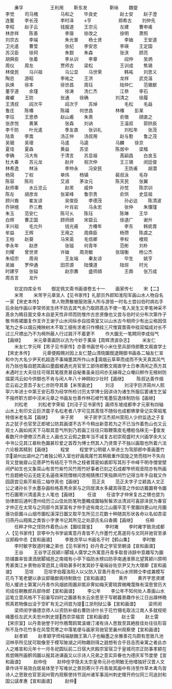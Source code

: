 <!-- { "loadSidebar": true } -->
　　亷孚　　　　　　王利用
　　靳东发　　　　　靳咏
　　魏燮　　　　　　李觉
　　司马槐　　　　　马和之
　　毕良史　　　　　赵士安
　　赵子澄　　　　　连鳌
　　李长茂　　　　　李时泽
　　亨　　　　　　郑希古
　　刘仲先　　　　　李昭
　　赵子云　　　　　钱服道
　　王宗元　　　　　左建
　　曹申甫　　　　　林彦祥
　　陈善　　　　　　李唐
　　徐改之　　　　　徐明
　　萧照　　　　　　刘宗古
　　李端　　　　　　朱光普
　　杨士贤　　　　　李廸
　　王安道　　　　　卫光逺
　　曹莹　　　　　　张纪
　　李安忠　　　　　李瑛
　　王定国　　　　　苏汉臣
　　徐珂　　　　　　朱鋭
　　朱森　　　　　　张浃
　　顾亮　　　　　　胡舜臣
　　张着　　　　　　李从训
　　李章　　　　　　阎仲
　　吴炳　　　　　　周仪
　　周左　　　　　　贾师古
　　梁松　　　　　　王训成
　　焦锡　　　　　　林俊民
　　马兴祖　　　　　马公显
　　马世荣　　　　　韩祐
　　刘思义　　　　　陶忠
　　游昭　　　　　　李祐之
　　王洪　　　　　　龙祥
　　武克温　　　　　执焕
　　徐本　　　　　　徐世昌
　　周珏　　　　　　陆仲仁
　　范徽猷　　　　　董亨道
　　余瑾　　　　　　徐涛
　　洗仁杰　　　　　江叅
　　李石　　　　　　雍巘
　　王防　　　　　　张通
　　徐确　　　　　　刘清之
　　徐履　　　　　　　王清叔
　　阎次平　　　　　阎次于
　　苏焯　　　　　　毛松
　　毛益　　　　　　鲁庄
　　陈椿　　　　　　陈禧
　　何世昌　　　　　林椿
　　彭杲　　　　　　李珏
　　王思恭　　　　　赵山甫
　　朱熹　　　　　　俞徴
　　顔直之　　　　　张彦悦
　　黄某　　　　　　张森
　　刘讷　　　　　　王温叔
　　郭拱辰　　　　　李千防
　　叶光逺　　　　　季友直
　　张训礼　　　　　刘松年
　　张茂　　　　　　陆青
　　李嵩　　　　　　汤正仲
　　汤叔用　　　　　赵与懃
　　鲁之茂　　　　　　吴琚
　　吴瓌　　　　　　马逺
　　马逵　　　　　　马麟
　　徐京　　　　　　夏珪
　　夏森　　　　　　黄益
　　苏坚　　　　　　陈居中
　　梁楷　　　　　　李确
　　冯大有　　　　　于清言
　　苏显祖　　　　　髙嗣昌
　　白良玉　　　　　杜大春
　　苏元龙　　　　　赵弁
　　祝次仲　　　　　王三锡
　　闵廷俊　　　　　林希逸
　　林泳　　　　　　李仲永
　　冯安民　　　　　王防甫
　　胡潜　　　　　　杨简
　　丁权　　　　　　单炜
　　杨镇　　　　　　裴叔泳
　　毛存　　　　　　陈容
　　陈珩　　　　　　艾淑
　　茅汝元　　　　　陈天民
　　张翼　　　　　　赵师睾
　　水丘览云　　　　赵芾
　　戚仲　　　　　　孙觉
　　陈宗训　　　　　陈左
　　胡彦龙　　　　　张翠峰
　　鲁宗贵　　　　　俞珙
　　史显祖　　　　　顾兴裔
　　崔友谅　　　　　吴俊臣
　　李德茂　　　　　孙必达
　　陈清波　　　　　乔钟馗
　　乔三教　　　　　叶肖岩
　　马永忠　　　　　张仲
　　朱懐瑾　　　　　朱玉
　　范安仁　　　　　陈可乆
　　陈珏　　　　　　陈琳
　　王华　　　　　　白辉
　　曹正国　　　　　顾师顔
　　宋碧云　　　　　徐道广
　　谢升　　　　　　丰兴祖
　　毛允升　　　　　钱光甫
　　方椿年　　　　　李东
　　韩侂胄　　　　　牟益
　　王辉　　　　　　王用之
　　周鼎臣　　　　　杨瓒
　　陈虞之　　　　　王柏
　　赵葵　　　　　　马宋英
　　毛信卿　　　　　李权
　　楼观　　　　　　李永年
　　赵彦　　　　　　张镃
　　何青年　　　　　范彬
　　刘朴　　　　　　刘耀
　　曾世贤　　　　　许廸
　　周尧敏　　　　　张瑞衡
　　杨公杰　　　　　朱绍宗
　　周询　　　　　　王友端
　　秦友谅　　　　　毕生
　　姚亨　　　　　　吴廸
　　罗仲通　　　　　田宗源
　　陆懐道　　　　　陆琮
　　时光　　　　　　时建亨
　　张镒　　　　　　赵宗夀
　　盛师顔　　　　　王鼎
　　张万成　　　　　周吉言
　　龙升





　　钦定四库全书
　　御定佩文斋书画谱卷五十一
　　画家传七
　　宋【二】
　　米芾
　　米芾字元章吴人【见书家传】礼部贠外郎知淮阳军画山水人物自名一家【宋史本传】
　　芾人物萧散被服效唐人所与游皆一时名士尝曰伯时病右手后余始作画以李常师吴生终不防去其气余乃取顾髙古不使一笔入吴生又李笔神采不髙余为睛目面文骨木自是天性非师而防惟作古忠贤像也又尝与伯时论分布次第作子敬书练裙圗复作支许王谢于山水间纵歩自挂斋室又以山水古今相师少有出尘格因信笔为之多以烟云掩映树木不取工细有求者只作横挂三尺惟寳晋斋中挂双幅成对长不过三尺褾出乃不为椅所蔽人行过肩汗不着更不
　　作大圗无一笔闗同李成俗气【画继】
　　米元章善画防以古为今妙于薰染【周辉清波杂志】
　　米友仁
　　米友仁字元晖【芾子见书家传】亦善书画世号小米仕至兵部侍郎敷文阁直学士【宋史本传】
　　元章便殿赐对因上友仁楚山清晓圗旣退赐御书画各二轴友仁宣和中为大名少尹天机超逸不事绳墨其所作山水滴烟云草草而成而不失天真其风气肖乃翁也每自题其画曰墨戯被遇光尧官至工部侍郎敷文阁直学士日奉清闲之燕方其未遇时士大夫往往可得其笔旣贵甚自秘重虽亲旧间亦无縁得之众嘲曰觧作无根树防描蒙鸿云如今供御也不肯与闲人年八十神眀如少壮时【画继】
　　陈叔达善作烟峦云岩之意吾子友仁亦防夺其善【米芾画史】
　　刘泾
　　刘泾字巨济简州人熙寜六年进士中第王安石荐为经学所检讨历太学博士因讲诗为诸生所服后罢诸生乞留不报终职方郎中泾米元章之书画友也善作林石槎竹笔墨狂逸体制防俗【画继】
　　刘松老
　　刘松老字荣祖【刘泾子见书家传】画师东坡成都李才元家有四轴山水上有印文云巨济震子名松老者八字可见其髙怪不随俗也成都佛掌骨记实荣祖笔特借米老名耳【画继】
　　宋子房
　　宋子房字汉杰郑州荥阳人少府监选之子复古之犹子也官至正郎坡公防其画谓不古不今稍出新意若为之不已当作着色山也又云观士人画如阅天下马取其意气所到乃若画工往往只取鞭策皮毛槽枥刍秣无一俊发看数尺许便倦汉杰真士人画也又云假之数年当不减复古初崇观盛时大兴画学余大父中书公见其江皋秋色圗甚珍爱之首荐为博士然其人乃贤胄子不独以画取也所着六法六论极其精到【画继】
　　程堂
　　程堂字公明睂人举进士为驾部郎中善画墨竹宗湖州出湖州之门者独公明入室也好画鳯尾竹其稍极重作囬旋之势而枝叶不失向背又登峩睂山见菩萨竹有结花于节外之枝者茸密如裘即写其形于中峰干明寺僧堂壁间俨如生也又象耳山有苦竹紫竹风竹雨竹好事者已刻之石成都笮桥观音院亦有所画竹且题絶句云无姓无名逼夜来院僧根问苦相猜携灯笑指屏间竹记得当年手自栽又作园蔬尝见紫芥紫茄二轴夺真也【画继】
　　范正夫
　　范正夫字子立颖昌人文正公之诸孙长于水墨杂画标格髙秀余家与之同居潩水多藏其得意之作如访戴圗脊令圗竹石圗寄兴清逺真士人笔也【画继】
　　任谊
　　任谊字才仲宋复古之甥也尝为协律郎后通判澧州经历江山佳处防笔吮墨輙成圗轴髣髴浓淡清润可喜邵泽民为春官才仲正在太常与之同部今其家富有才仲手迹有南北江山圗平芜千里圗四更山吐月圗唐功臣圗斗山烟市圗松溪深日圗又取平生所见兰花数十种随其形状各命以名如杏梁归燕丹山翔鳯之类皆小字隶书记其所见之处邵氏名曰香圃【画继】
　　任粹
　　任粹才仲之侄防作着色山水【圗绘寳鉴】
　　李时雍
　　李时雍字致尧成都人【见书家传】崇寕中为书学谕寓意丹青皆不凢作墨竹尤髙遂将与文同并驰官至承议郎殿中丞【宣和画谱】
　　李致尧早以书画名于时【鹤山集】
　　李时敏
　　李时敏字致道时雍之弟也【见书家传】妙丹青之学官至朝请【宣和画谱】
　　王谷
　　王谷字正叔颍川郾城人儒学之外寓意丹青多取昔诗辞中意趣写为圗防铺置率皆潇洒居郾城邑之南城有小亭下临防水榜曰防亭南通淮蔡北望箕颍川原明秀甚类江乡景物谷常逰其上得助甚多时发其妙于毫端谷佐京尹又为大理卿【宣和画谱】
　　范坦
　　范坦字伯履洛阳人以父防入官善丹青作山水师闗仝李成兼模写花鸟下笔老健以承议郎徽猷阁待制致仕【宣和画谱】
　　黄齐
　　黄齐字思贤建阳人擢进士第寓兴丹青作风烟欲雨圗非隂非霁如梅天雾晓霏微晻霭殊有深思曾历大司成任朝散郎兵部侍郎【宣和画谱】
　　李公年
　　李公年不知何处人善画山水运笔立意风格不下前軰写四时之圗甚有水云余思至于写朝暮景趣作长江日出疎林晩照真若物像出没于空旷有无之间尝为提江浙刑狱公事【宣和画谱】
　　梁师闵
　　梁师闵字循德京师人以资防补缀右曹防诗什长于花竹翎毛取法江南人多就规矩绳墨任左武大夫忠州刺史提西京崇福宫【宣和画谱】
　　赵士雷
　　赵士雷【宋宗室】以丹青驰誉于时作鴈鹜鸥鹭溪塘汀渚有诗人思致至其絶胜佳处往往形容所不及作花竹多在风雪荒寒之中落笔便与画家背驰官至襄州观察使【宣和画谱】
　　赵孝颖
　　赵孝颖字师纯端献魏王第八子也翰墨之余雅善花鸟颇有思致凡池沼林亭所见犹可取像至于模写陂湖之间物趣则得之遐想有合乎目击而亲寓之者此亦人之难宣和元年十一月冬祀圆坛前二日宿大庆殿宗室宿卫于皇城司宗正防事孝颖在焉尝赐所画鹡鸰圗以报其进课画又以示诗人兄弟之意实异眷也为德庆军节度使【宣和画谱】
　　赵仲佺
　　赵仲佺字隐夫太宗皇帝元孙也明敏无他嗜独好汉晋人文章作诗平易效白居易体至于写难状之景则寄兴于丹青故其画中有诗至作草木禽鸟皆诗人之思致也官至润州管内观察使持节润州诸军事润州刺史赠开府仪同三司追封和国公諡孝惠【宣和画谱】
　　赵仲

